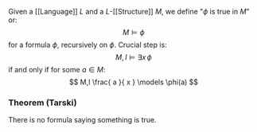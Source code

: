 Given a [[Language]] $L$ and a $L$-[[Structure]] $M$,
we define "$\phi$ is true in $M$" or:
$$
M\models \phi
$$
for a formula $\phi$, recursively on $\phi$.
Crucial step is:
$$
M,I \models \exists x\,\phi
$$
if and only if for some $a\in M$:
$$
M,I \frac{ a }{ x } \models \phi(a)
$$
### Theorem (Tarski)
There is no formula saying something is true. 
 
